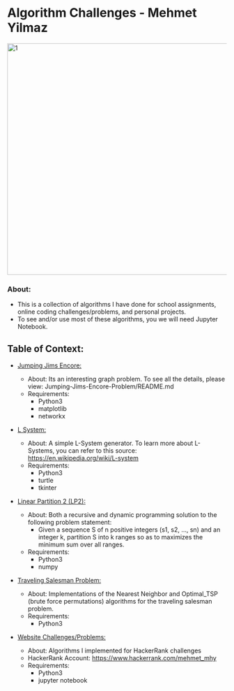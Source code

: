 # Algorithm Challenges - Mehmet Yilmaz

<img width="530" alt="1" src="https://user-images.githubusercontent.com/15916367/91668314-1d5a3a80-eac9-11ea-8ba3-39ee086649ba.png">

### About:
- This is a collection of algorithms I have done for school assignments, online coding challenges/problems, and personal projects.
- To see and/or use most of these algorithms, you we will need Jupyter Notebook.

## Table of Context:
- <ins>Jumping Jims Encore:</ins>
  - About: Its an interesting graph problem. To see all the details, please view: Jumping-Jims-Encore-Problem/README.md
  - Requirements:
    - Python3
    - matplotlib
    - networkx

- <ins>L System:</ins>
  - About: A simple L-System generator. To learn more about L-Systems, you can refer to this source: https://en.wikipedia.org/wiki/L-system
  - Requirements:
    - Python3
    - turtle
    - tkinter
  
- <ins>Linear Partition 2 (LP2):</ins>
  - About: Both a recursive and dynamic programming solution to the following problem statement:  
    * Given a sequence S of n positive integers (s1, s2, …, sn) and an integer k, partition S into k ranges so as to maximizes the minimum sum over all ranges.
  - Requirements:
    - Python3
    - numpy
- <ins>Traveling Salesman Problem:</ins>
  - About: Implementations of the Nearest Neighbor and Optimal_TSP (brute force permutations) algorithms for the traveling salesman problem.
  - Requirements:
    - Python3
- <ins>Website Challenges/Problems:</ins>
  - About: Algorithms I implemented for HackerRank challenges
  - HackerRank Account: https://www.hackerrank.com/mehmet_mhy
  - Requirements:
    - Python3
    - jupyter notebook

